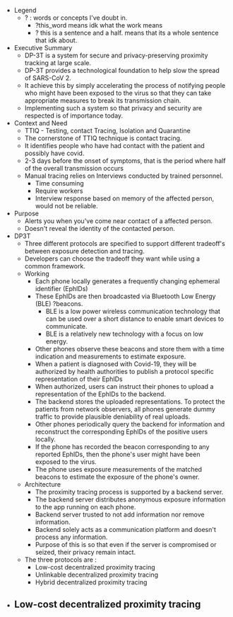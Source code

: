 - Legend
	- ? : words or concepts I've doubt in.
		- ?this_word means idk what the work means
		- ? this is a sentence and a half. means that its a whole sentence that idk about.
- Executive Summary
	- DP-3T is a system for secure and privacy-preserving proximity tracking at large scale.
	- DP-3T provides a technological foundation to help slow the spread of SARS-CoV 2.
	- It achieve this by simply accelerating the process of notifying people who might have been exposed to the virus so that they can take appropriate measures to break its transmission chain.
	- Implementing such a system so that privacy and security are respected is of importance today.
- Context and Need
	- TTIQ - Testing, contact Tracing, Isolation and Quarantine
	- The cornerstone of TTIQ technique is contact tracing.
	- It identifies people who have had contact with the patient and possibly have covid.
	- 2-3 days before the onset of symptoms, that is the period where half of the overall transmission occurs
	- Manual tracing relies on Interviews conducted by trained personnel.
		- Time consuming
		- Require workers
		- Interview response based on memory of the affected person, would not be reliable.
- Purpose
	- Alerts you when you've come near contact of a affected person.
	- Doesn't reveal the identity of the contacted person.
- DP3T
	- Three different protocols are specified to support different tradeoff's between exposure detection and tracing.
	- Developers can choose the tradeoff they want while using a common framework.
	- Working
		- Each phone locally generates a frequently changing ephemeral identifier (EphIDs)
		- These EphIDs are then broadcasted via Bluetooth Low Energy (BLE) ?beacons.
			- BLE is a low power wireless communication technology that can be used over a short distance to enable smart devices to communicate.
			- BLE is a relatively new technology with a focus on low energy.
		- Other phones observe these beacons and store them with a time indication and measurements to estimate exposure.
		- When a patient is diagnosed with Covid-19, they will be authorized by health authorities to publish a protocol specific representation of their EphIDs
		- When authorized, users can instruct their phones to upload a representation of the EphIDs to the backend.
		- The backend stores the uploaded representations. To protect the patients from network observers, all phones generate dummy traffic to provide plausible deniability of real uploads.
		- Other phones periodically query the backend for information and reconstruct the corresponding EphIDs of the positive users locally.
		- If the phone has recorded the beacon corresponding to any reported EphIDs, then the phone's user might have been exposed to the virus.
		- The phone uses exposure measurements of the matched beacons to estimate the exposure of the phone's owner.
	- Architecture
		- The proximity tracing process is supported by a backend server.
		- The backend server distributes anonymous exposure information to the app running on each phone.
		- Backend server trusted to not add information nor remove information.
		- Backend solely acts as a communication platform and doesn't process any information.
		- Purpose of this is so that even if the server is compromised or seized, their privacy remain intact.
	- The three protocols are :
		- Low-cost decentralized proximity tracing
		- Unlinkable decentralized proximity tracing
		- Hybrid decentralized proximity tracing
- Low-cost decentralized proximity tracing
	-